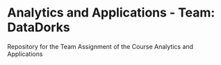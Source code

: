 # Analytics and Applications - Team: DataDorks
Repository for the Team Assignment of the Course Analytics and Applications
